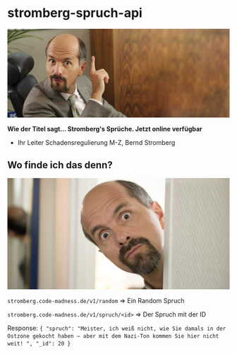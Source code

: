 # stromberg-spruch-api
![stromberg](https://github.com/KneeNinetySeven/stromberg-spruch-api/raw/master/img/bernd-stromberg.jpg)


**Wie der Titel sagt... Stromberg's Sprüche. Jetzt online verfügbar**
 - Ihr Leiter Schadensregulierung M-Z, Bernd Stromberg
 
## Wo finde ich das denn? 
![stromberg-wo](https://github.com/KneeNinetySeven/stromberg-spruch-api/raw/master/img/stromberg-wo.jpg)


`stromberg.code-madness.de/v1/random` => Ein Random Spruch

`stromberg.code-madness.de/v1/spruch/<id>` => Der Spruch mit der ID <id>
  
  Response: 
  `{
    "spruch": "Meister, ich weiß nicht, wie Sie damals in der Ostzone gekocht haben – aber mit dem Nazi-Ton kommen Sie hier nicht weit! ",
    "_id": 20
  }`
